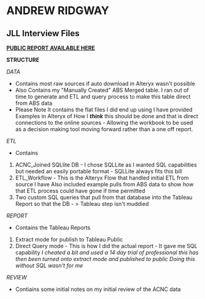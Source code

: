 # ANDREW RIDGWAY
## JLL Interview Files

**[PUBLIC REPORT AVAILABLE HERE](https://public.tableau.com/views/JLLInterview/WhichCharityShouldWeDonateOurTimeTo?:language=en&:display_count=y&publish=yes&:origin=viz_share_link)**


**STRUCTURE**

_DATA_
* Contains most raw sources if auto download in Alteryx wasn't possible
* Also Contains my "Manually Created" ABS Merged table. I ran out of time to generate and ETL and query process to make this table direct from ABS data
* Please Note It contains the flat files I did end up using I have provided Examples in Alteryx of How I _**think**_ this should be done and that is direct connections to the online sources - Allowing the workbook to be used as a decision making tool moving forward rather than a one off report.

_ETL_
* Contains 
1. ACNC_Joined SQLlite DB - I chose SQLLite as I wanted SQL capabilities but needed an easily portable format - SQLLite always fits this bill
2. ETL_Workflow - This is the Alteryx Flow that handled initial ETL from source I have Also included example pulls from ABS data to show _how_ that ETL process could have gone if time permitted
3. Two custom SQL queries that pull from that database into the Tableau Report so that the DB - > Tableau step isn't muddied

_REPORT_
* Contains the Tableau Reports
1. Extract mode for publish to Tableau Public
2. Direct Query mode - This is how I did the actual report - It gave me SQL capability
_I cheated a bit and used a 14 day trial of professional this has then been turned onto extract mode and published to public_ 
_Doing this without SQL wasn't for me_

_REVIEW_
* Contiains some initial notes on my initial review of the ACNC data


